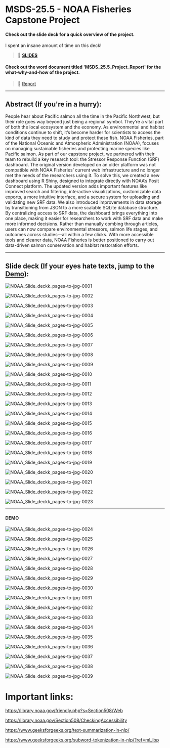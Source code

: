 # MSDS-25.5 - NOAA Fisheries Capstone Project

#### Check out the slide deck for a quick overview of the project. 
I spent an insane amount of time on this deck!
> 🔗 **[SLIDES](https://www.figma.com/slides/AphcX38ejQTjJgArRaCV2j/NOAA_Slides?node-id=59-1146&t=2kh8fvjlamIpNmbh-1)**

#### Check out the word document titled 'MSDS_25.5_Project_Report' for the what-why-and-how of the project. 
> 🔗 [Report](https://github.com/Ruqhaiya/MSDS-25.5-Capstone-Project-A-Modern-Approach-to-Pacific-salmon-Research-An-Online-Dashboard/blob/main/MSDS_25.5_Project_Report.pdf)
> 
---

## Abstract (If you're in a hurry):

People hear about Pacific salmon all the time in the Pacific Northwest, but their role goes way beyond just being a regional symbol. They’re a vital part of both the local ecosystem and the economy. As environmental and habitat conditions continue to shift, it’s become harder for scientists to access the kind of data they need to study and protect these fish. NOAA Fisheries, part of the National Oceanic and Atmospheric Administration (NOAA), focuses on managing sustainable fisheries and protecting marine species like Pacific salmon. As part of our capstone project, we partnered with their team to rebuild a key research tool: the Stressor Response Function (SRF) dashboard. The original version developed on an older platform was not compatible with NOAA Fisheries’ current web infrastructure and no longer met the needs of the researchers using it. To solve this, we created a new dashboard using R Shiny, designed to integrate directly with NOAA’s Posit Connect platform. The updated version adds important features like improved search and filtering, interactive visualizations, customizable data exports, a more intuitive interface, and a secure system for uploading and validating new SRF data. We also introduced improvements in data storage by transitioning from JSON to a more scalable SQLite database structure. By centralizing access to SRF data, the dashboard brings everything into one place, making it easier for researchers to work with SRF data and make more informed decisions. Rather than manually combing through articles, users can now compare environmental stressors, salmon life stages, and outcomes across studies—all within a few clicks. With more accessible tools and cleaner data, NOAA Fisheries is better positioned to carry out data-driven salmon conservation and habitat restoration efforts.

---

## Slide deck (If your eyes hate texts, jump to the [Demo](#demo)): 


![NOAA_Slide_deckk_pages-to-jpg-0001](https://github.com/user-attachments/assets/57f9c88e-5b5f-424f-b7a7-4ce9ca5b443e)

![NOAA_Slide_deckk_pages-to-jpg-0002](https://github.com/user-attachments/assets/f520f0fd-dc62-4244-be32-93ab2037e606)

![NOAA_Slide_deckk_pages-to-jpg-0003](https://github.com/user-attachments/assets/f8ab8482-d046-45f7-a653-d987fbe28a5c)

![NOAA_Slide_deckk_pages-to-jpg-0004](https://github.com/user-attachments/assets/3eef09c5-f9d2-43b7-bddd-71cb96cf411d)

![NOAA_Slide_deckk_pages-to-jpg-0005](https://github.com/user-attachments/assets/021fffe7-17aa-4572-b037-e6f8382e6113)

![NOAA_Slide_deckk_pages-to-jpg-0006](https://github.com/user-attachments/assets/b91904d2-df3e-43a7-bc54-ad74b583dc0b)

![NOAA_Slide_deckk_pages-to-jpg-0007](https://github.com/user-attachments/assets/464fc7c9-bc8f-43f0-9418-a7bf7c2bd018)

![NOAA_Slide_deckk_pages-to-jpg-0008](https://github.com/user-attachments/assets/38e4216e-dbcf-4ccb-b04c-11451d85aa6f)

![NOAA_Slide_deckk_pages-to-jpg-0009](https://github.com/user-attachments/assets/40c21fa0-51d1-4cec-b79f-601b55303541)

![NOAA_Slide_deckk_pages-to-jpg-0010](https://github.com/user-attachments/assets/cac2e79e-89a9-489c-9120-4d2372852196)

![NOAA_Slide_deckk_pages-to-jpg-0011](https://github.com/user-attachments/assets/41ce9062-48d4-4e7f-848e-668f7357bc1c)

![NOAA_Slide_deckk_pages-to-jpg-0012](https://github.com/user-attachments/assets/1c27774c-5298-44fe-9aa0-9a589ca58951)

![NOAA_Slide_deckk_pages-to-jpg-0013](https://github.com/user-attachments/assets/cb5da98d-e492-4372-a9aa-bd2523157d16)

![NOAA_Slide_deckk_pages-to-jpg-0014](https://github.com/user-attachments/assets/1db8d6ad-02a3-4b99-bb08-277d22ca48dd)

![NOAA_Slide_deckk_pages-to-jpg-0015](https://github.com/user-attachments/assets/554fab85-5efa-43d9-8567-4981136129a1)

![NOAA_Slide_deckk_pages-to-jpg-0016](https://github.com/user-attachments/assets/67ba7882-a248-4f27-b130-4af934c9f4de)

![NOAA_Slide_deckk_pages-to-jpg-0017](https://github.com/user-attachments/assets/bf6178a2-e30d-4566-bf27-0b9147aaa066)

![NOAA_Slide_deckk_pages-to-jpg-0018](https://github.com/user-attachments/assets/a7e9731e-e9b2-463b-9694-3b5d980ee6b5)

![NOAA_Slide_deckk_pages-to-jpg-0019](https://github.com/user-attachments/assets/0c049d5a-bf74-4e36-9a5e-5c60cdb98106)

![NOAA_Slide_deckk_pages-to-jpg-0020](https://github.com/user-attachments/assets/fa89e748-d8c2-433c-91a5-30def33b9d18)

![NOAA_Slide_deckk_pages-to-jpg-0021](https://github.com/user-attachments/assets/d561e3ae-8122-477a-a1d4-1e4e166cbcc7)

![NOAA_Slide_deckk_pages-to-jpg-0022](https://github.com/user-attachments/assets/da136769-8c05-423b-aff9-6c0d7ae33e85)

![NOAA_Slide_deckk_pages-to-jpg-0023](https://github.com/user-attachments/assets/91aeb8e5-2cb5-4562-bc45-a6eecac31cb0)

---

#### DEMO 

![NOAA_Slide_deckk_pages-to-jpg-0024](https://github.com/user-attachments/assets/316185a5-6815-43ea-989c-7117dd122816)

![NOAA_Slide_deckk_pages-to-jpg-0025](https://github.com/user-attachments/assets/32ee5ff0-80d6-4924-8427-60a45873128b)

![NOAA_Slide_deckk_pages-to-jpg-0026](https://github.com/user-attachments/assets/58b925de-5446-452f-ada8-23c5aea3905e)

![NOAA_Slide_deckk_pages-to-jpg-0027](https://github.com/user-attachments/assets/6e8685e3-647c-44b9-a2ea-ac19e6a5d342)

![NOAA_Slide_deckk_pages-to-jpg-0028](https://github.com/user-attachments/assets/74a1abf4-dc2a-4a30-901b-02575cae3ba1)

![NOAA_Slide_deckk_pages-to-jpg-0029](https://github.com/user-attachments/assets/ee6b305e-9f6e-4186-b0fa-3875389e5500)

![NOAA_Slide_deckk_pages-to-jpg-0030](https://github.com/user-attachments/assets/f426e1c7-2ec9-4144-a4e1-3f2556a19d9d)

![NOAA_Slide_deckk_pages-to-jpg-0031](https://github.com/user-attachments/assets/627ad4e2-d6ff-4042-aa2d-6d6510be1d85)

![NOAA_Slide_deckk_pages-to-jpg-0032](https://github.com/user-attachments/assets/35770b4c-29bd-414e-bb95-6c1d09d01767)

![NOAA_Slide_deckk_pages-to-jpg-0033](https://github.com/user-attachments/assets/58ecad6f-c105-43f9-b64f-43f8f2eaceb4)

![NOAA_Slide_deckk_pages-to-jpg-0034](https://github.com/user-attachments/assets/8988a469-d730-47af-8e5d-7215ee91cd85)

![NOAA_Slide_deckk_pages-to-jpg-0035](https://github.com/user-attachments/assets/056a090e-c8ab-4572-8b85-729650087dfd)

![NOAA_Slide_deckk_pages-to-jpg-0036](https://github.com/user-attachments/assets/ec51ccfe-cb51-4ed3-a0e9-ad543685ec08)

![NOAA_Slide_deckk_pages-to-jpg-0037](https://github.com/user-attachments/assets/6d17c99f-2f15-4b1c-a9dd-3fc519bd507c)

![NOAA_Slide_deckk_pages-to-jpg-0038](https://github.com/user-attachments/assets/1edb0991-5aae-451c-b344-5e3dbaf58ef8)

![NOAA_Slide_deckk_pages-to-jpg-0039](https://github.com/user-attachments/assets/28e54488-4b56-4a4f-b200-28bcb4fcc1e3)



# Important links:

https://library.noaa.gov/friendly.php?s=Section508/Web

https://library.noaa.gov/Section508/CheckingAccessibility

https://www.geeksforgeeks.org/text-summarization-in-nlp/

https://www.geeksforgeeks.org/subword-tokenization-in-nlp/?ref=ml_lbp
